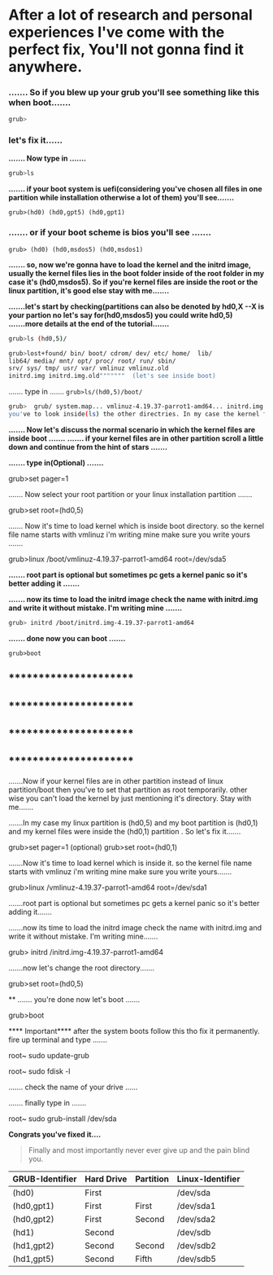 # After a lot of research and personal experiences I've come with the perfect fix, You'll not gonna find it anywhere.


### ....... So if you blew up your grub you'll see something like this when boot.......

```bash
grub> 
```

### **let's fix it......**

**....... Now type in .......**
```bash
grub>ls 
```
**....... if your boot system is uefi(considering you've chosen all files in one partition while installation otherwise a lot of them) 
         you'll see.......**

``grub>(hd0) (hd0,gpt5) (hd0,gpt1)``

### ....... or if your boot scheme is bios you'll see .......

`grub> (hd0) (hd0,msdos5) (hd0,msdos1)`

**....... so, now we're gonna have to load the kernel and the initrd image, usually the kernel files lies in the boot folder inside 
 of the root folder in my case it's (hd0,msdos5). So if you're kernel files are inside the root or the linux partition,
 it's good else stay with me.......**

**.......let's start by checking(partitions can also be denoted by hd0,X   --X is your partion no let's say 
for(hd0,msdos5) you could write hd0,5) .......more details at the end of the tutorial.......**

```bash
grub>ls (hd0,5)/
```
``` bash
grub>lost+found/ bin/ boot/ cdrom/ dev/ etc/ home/  lib/
lib64/ media/ mnt/ opt/ proc/ root/ run/ sbin/ 
srv/ sys/ tmp/ usr/ var/ vmlinuz vmlinuz.old 
initrd.img initrd.img.old"""""""  (let's see inside boot)
```
....... type in .......
``
grub>ls/(hd0,5)/boot/ ``

```bash
grub>  grub/ system.map... vmlinuz-4.19.37-parrot1-amd64... initrd.img.....     and so on  .....(if it's there then its ok other wise 
you've to look inside(ls) the other directries. In my case the kernel files are inside (hd0,1) .......
```

**....... Now let's discuss the normal scenario in which the kernel files are inside boot .......**
**....... if your kernel files are in other partition scroll a little down and continue from the hint of stars .......**

**....... type in(Optional) .......**

grub>set pager=1

....... Now select your root partition or your linux installation partition .......

grub>set root=(hd0,5)

....... Now it's time to load kernel which is inside boot directory. so the kernel file name starts 
with vmlinuz i'm writing mine make sure you write yours .......

grub>linux /boot/vmlinuz-4.19.37-parrot1-amd64 root=/dev/sda5

**....... root part is optional but sometimes pc gets a kernel panic so it's better adding it .......**

**....... now its time to load the initrd image check the name with initrd.img and write it without mistake. I'm writing mine .......**
```bash
grub> initrd /boot/initrd.img-4.19.37-parrot1-amd64
```
**....... done now you can boot .......**

``grub>boot``

## *********************
## *********************
## ********************* 
## ********************* 

.......Now if your kernel files are in other partition instead of linux partition/boot then you've to set that partition
as root temporarily. other wise you can't load the kernel by just mentioning it's directory. Stay with me.......

.......In my case my linux partition is (hd0,5) and my boot partition is (hd0,1) and my kernel files were inside 
the (hd0,1) partition . So let's fix it.......

grub>set pager=1  (optional)
grub>set root=(hd0,1)

.......Now it's time to load kernel which is inside it. so the kernel file name starts 
with vmlinuz i'm writing mine make sure you write yours.......

grub>linux /vmlinuz-4.19.37-parrot1-amd64 root=/dev/sda1

.......root part is optional but sometimes pc gets a kernel panic so it's better adding it.......

.......now its time to load the initrd image check the name with initrd.img and write it without mistake.
        I'm writing mine.......

grub> initrd /initrd.img-4.19.37-parrot1-amd64

.......now let's change the root directory....... 

grub>set root=(hd0,5)

**
....... you're done now let's boot .......

grub>boot

**** Important**** after the system boots follow this tho fix it permanently. fire up terminal and type .......

root~ sudo update-grub

root~ sudo fdisk -l

....... check the name of your drive ......

....... finally type in .......

root~ sudo grub-install /dev/sda

**Congrats you've fixed it....**

> Finally and most importantly never ever give up and the pain blind you.
  
  
| GRUB-Identifier | Hard Drive | Partition | Linux-Identifier |
| --------        | --------   | -------   | ------------     |
|  (hd0)          |    First   |           |       /dev/sda   |
| (hd0,gpt1)      |     First   | First      | /dev/sda1 |
| (hd0,gpt2)   | First |  Second |   /dev/sda2  |
| (hd1)    |  Second     |       |   /dev/sdb   |
| (hd1,gpt2)     | Second 	|       Second |      /dev/sdb2   |
| (hd1,gpt5)     |   Second    | Fifth  |   /dev/sdb5 |
 
